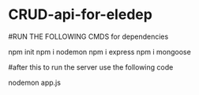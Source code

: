 # CRUD-api-for-eledep

#RUN THE FOLLOWING CMDS for dependencies

npm init
npm i nodemon
npm i express
npm i mongoose
  
#after this to run the server use the following code 

nodemon app.js

